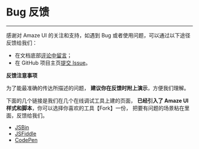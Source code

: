 # Bug 反馈
---

感谢对 Amaze UI 的关注和支持，如遇到 Bug 或者使用问题，可以通过以下途径反馈给我们：

- 在文档底部[评论中留言](#ds-thread)；
- 在 GitHub 项目主页[提交 Issue](https://github.com/allmobilize/amazeui/issues)。

__反馈注意事项__

为了能最准确的传达所描述的问题， __建议你在反馈时附上演示__，方便我们理解。

下面的几个链接是我们在几个在线调试工具上建的页面， __已经引入了 Amaze UI 样式和脚本__，你可以选择你喜欢的工具<span class="am-text-danger">【Fork】</span>一份， 把要有问题的场景粘在里面，反馈给我们。

- [JSBin](http://jsbin.com/kijiqu/1/edit?html,output)
- [JSFiddle](http://jsfiddle.net/hegfirose/W22fV/)
- [CodePen](http://codepen.io/minwe/pen/AEeup)